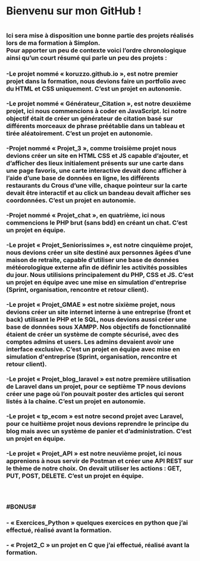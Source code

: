 <h1>Bienvenu sur mon GitHub !<h1/>
 <h3>
Ici sera mise à disposition une bonne partie des projets réalisés lors de ma formation à Simplon.<br>
Pour apporter un peu de contexte voici l’ordre chronologique ainsi qu’un court résumé qui parle un peu des projets :<br>
<h3/>
<p>
-Le projet nommé « koruzzo.github.io », est notre premier projet dans la formation, nous devions faire un portfolio avec du HTML et CSS uniquement. C’est un projet en autonomie.<br><br>
-Le projet nommé « Générateur_Citation », est notre deuxième projet, ici nous commencions à coder en JavaScript. Ici notre objectif était de créer un générateur de citation basé sur différents morceaux de phrase préétablie dans un tableau et tirée aléatoirement. C’est un projet en autonomie.<br><br>
-Projet nommé « Projet_3 », comme troisième projet nous devions créer un site en HTML CSS et JS capable d’ajouter, et d’afficher des lieux initialement présents sur une carte dans une page favoris, une carte interactive devait donc afficher à l’aide d’une base de données en ligne, les différents restaurants du Crous d’une ville, chaque pointeur sur la carte devait être interactif et au click un bandeau devait afficher ses coordonnées. C’est un projet en autonomie.<br><br>
-Projet nommé « Projet_chat », en quatrième, ici nous commencions le PHP brut (sans bdd) en créant un chat. C’est un projet en équipe.<br><br>
-Le projet « Projet_Seniorissimes », est notre cinquième projet, nous devions créer un site destiné aux personnes âgées d’une maison de retraite, capable d’utiliser une base de données météorologique externe afin de définir les activités possibles du jour. Nous utilisions principalement du PHP, CSS et JS. C’est un projet en équipe avec une mise en simulation d'entreprise (Sprint, organisation, rencontre et retour client).<br><br>
-Le projet « Projet_GMAE » est notre sixième projet, nous devions créer un site internet interne à une entreprise (front et back) utilisant le PHP et le SQL, nous devions aussi créer une base de données sous XAMPP. Nos objectifs de fonctionnalité étaient de créer un système de compte sécurisé, avec des comptes admins et users. Les admins devaient avoir une interface exclusive. C’est un projet en équipe avec mise en simulation d'entreprise (Sprint, organisation, rencontre et retour client).<br><br>
-Le projet « Projet_blog_laravel » est notre première utilisation de Laravel dans un projet, pour ce septième TP nous devions créer une page où l’on pouvait poster des articles qui seront listés à la chaine. C’est un projet en autonomie.<br><br>
-Le projet « tp_ecom » est notre second projet avec Laravel, pour ce huitième projet nous devions reprendre le principe du blog mais avec un système de panier et d’administration. C’est un projet en équipe.<br><br>
-Le projet « Projet_API » est notre neuvième projet, ici nous apprenions à nous servir de Postman et créer une API REST sur le thème de notre choix. On devait utiliser les actions : GET, PUT, POST, DELETE. C’est un projet en équipe.<br><br>
 <p/>
<h3>
#BONUS#
  <h3/>
  <p>
- « Exercices_Python » quelques exercices en python que j’ai effectué, réalisé avant la formation.<br><br>
- « Projet2_C » un projet en C que j’ai effectué, réalisé avant la formation.<br><br>
    <p/>
